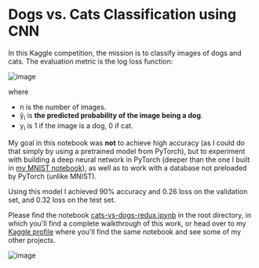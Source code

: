 # Dogs vs. Cats Classification using CNN

In this Kaggle competition, the mission is to classify images of dogs and cats.
The evaluation metric is the log loss function:

![image](https://user-images.githubusercontent.com/78589884/122687982-32ec4c80-d222-11eb-838e-61e7c7bc357f.png)

where
* n is the number of images.
* ŷ<sub>i</sub> is **the predicted probability of the image being a dog**.
* y<sub>i</sub> is 1 if the image is a dog, 0 if cat.

My goal in this notebook was **not** to achieve high accuracy (as I could do that simply by using a pretrained model from PyTorch), but to experiment with building a deep neural network in PyTorch (deeper than the one I built in [my MNIST notebook](https://github.com/masalha-alaa/mnist-pytorch)), as well as to work with a database not preloaded by PyTorch (unlike MNIST).

Using this model I achieved 90% accuracy and 0.26 loss on the validation set, and 0.32 loss on the test set.

Please find the notebook [cats-vs-dogs-redux.ipynb](https://github.com/masalha-alaa/dogs-vs-cats-pytorch/blob/master/cats-vs-dogs-redux.ipynb) in the root directory, in which you'll find a complete walkthrough of this work, or head over to my [Kaggle profile](https://www.kaggle.com/alaamasalha/cats-vs-dogs-redux) where you'll find the same notebook and see some of my other projects.

![image](https://user-images.githubusercontent.com/78589884/122798911-cc226e00-d2c9-11eb-9e00-d793860daee8.png)
